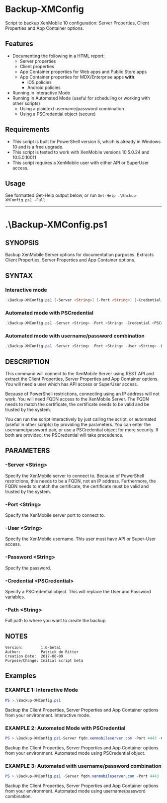 # Backup-XMConfig
Script to backup XenMobile 10 configuration: Server Properties, Client Properties and App Container options.

## Features
* Documenting the following in a HTML report:
  * Server properties
  * Client properties
  * App Container properties for Web apps and Public Store apps
  * App Container properties for MDX/Enterprise apps **with**:
    * iOS policies
    * Android policies
* Running in Interactive Mode
* Running in Automated Mode (useful for scheduling or working with other scripts)
  * Using a plaintext username/password combination
  * Using a PSCredential object (secure)

## Requirements
* This script is built for PowerShell version 5, which is already in Windows 10 and is a free upgrade.
* This script is tested to work with XenMobile versions 10.5.0.24 and 10.5.0.10011
* This script requires a XenMobile user with either API or SuperUser access. 

## Usage
See formatted Get-Help output below, or run `Get-Help .\Backup-XMConfig.ps1 -Full`

---

# .\Backup-XMConfig.ps1
## SYNOPSIS
Backup XenMobile Server options for documentation purposes. Extracts Client Properties, Server Properties and App Container options.

## SYNTAX
### Interactive mode
````powershell
.\Backup-XMConfig.ps1 [-Server <String>] [-Port <String>] [-Credential <PSCredential>] [-Path <String>] [<CommonParameters>]
````

### Automated mode with PSCredential
````powershell
.\Backup-XMConfig.ps1 -Server <String> -Port <String> -Credential <PSCredential> -Path <String> [<CommonParameters>]
````

### Automated mode with username/password combination
````powershell
.\Backup-XMConfig.ps1 -Server <String> -Port <String> -User <String> -Password <String> -Path <String> [<CommonParameters>]
````

## DESCRIPTION
This command will connect to the XenMobile Server using REST API and extract the Client Properties, Server Properties and App Container options. You will need a user which has API access or SuperUser access.

Because of PowerShell restrictions, connecting using an IP address will not work. You will need FQDN access to the XenMobile Server. The FQDN needs to match the certificate, the certificate needs to be valid and be trusted by the system.

You can run the script interactively by just calling the script, or automated (useful in other scripts) by providing the parameters. You can enter the username/password pair, or use a PSCredential object for more security. If both are provided, the PSCredential will take precedence.

## PARAMETERS
### -Server &lt;String&gt;

Specify the XenMobile server to connect to. Because of PowerShell restrictions, this needs to be a FQDN, not an IP address. Furthermore, the FQDN needs to match the certificate, the certificate must be valid and trusted by the system.

### -Port &lt;String&gt;

Specify the XenMobile server port to connect to.

### -User &lt;String&gt;

Specify the XenMobile username. This user must have API or Super-User access.

### -Password &lt;String&gt;

Specify the password.

### -Credential &lt;PSCredential&gt;

Specify a PSCredential object. This will replace the User and Password variables.

### -Path &lt;String&gt;

Full path to where you want to create the backup.

## NOTES
    Version:        1.0-beta1
    Author:         Patrick de Ritter
    Creation Date:  2017-06-09
    Purpose/Change: Initial script beta

## Examples
### EXAMPLE 1: Interactive Mode
````powershell
PS >.\Backup-XMConfig.ps1
````
Backup the Client Properties, Server Properties and App Container options from your environment. Interactive mode.

### EXAMPLE 2: Automated Mode with PSCredential
````powershell
PS >.\Backup-XMConfig.ps1-Server fqdn.xenmobileserver.com -Port 4443 -Credential $MyCredential -Path .\backup.html
````

Backup the Client Properties, Server Properties and App Container options from your environment. Automated mode using PSCredential object.

### EXAMPLE 3: Automated with username/password combination
````powershell
PS >.\Backup-XMConfig.ps1 -Server fqdn.xenmobileserver.com -Port 4443 -User administrator -Password secret123 -Path .\backup.html
````

Backup the Client Properties, Server Properties and App Container options from your environment. Automated mode using username/password combination.
